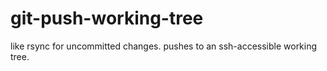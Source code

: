 # git-push-working-tree
like rsync for uncommitted changes. pushes to an ssh-accessible working tree.
